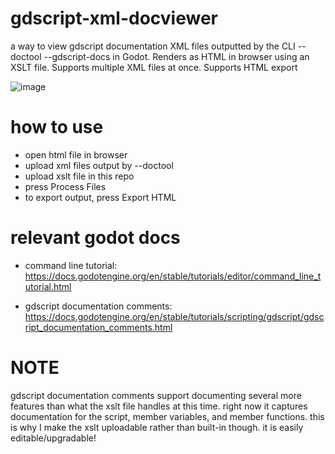 # gdscript-xml-docviewer
a way to view gdscript documentation XML files outputted by the CLI --doctool --gdscript-docs in Godot. Renders as HTML in browser using an XSLT file. Supports multiple XML files at once. Supports HTML export

![image](https://github.com/InfernalWAVE/gdscript-xml-docviewer/assets/48569884/baf555a5-c99a-43f3-b3bd-057982958384)

# how to use
- open html file in browser
- upload xml files output by --doctool
- upload xslt file in this repo
- press Process Files
- to export output, press Export HTML

# relevant godot docs
- command line tutorial:
https://docs.godotengine.org/en/stable/tutorials/editor/command_line_tutorial.html

- gdscript documentation comments:
https://docs.godotengine.org/en/stable/tutorials/scripting/gdscript/gdscript_documentation_comments.html

# NOTE
gdscript documentation comments support documenting several more features than what the xslt file handles at this time. right now it captures documentation for the script, member variables, and member functions. this is why I make the xslt uploadable rather than built-in though. it is easily editable/upgradable!

